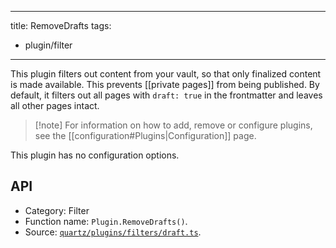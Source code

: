 ______________________________________________________________________

title: RemoveDrafts
tags:

- plugin/filter

______________________________________________________________________

This plugin filters out content from your vault, so that only finalized content is made available. This prevents \[\[private pages\]\] from being published. By default, it filters out all pages with `draft: true` in the frontmatter and leaves all other pages intact.

> \[!note\]
> For information on how to add, remove or configure plugins, see the \[\[configuration#Plugins|Configuration\]\] page.

This plugin has no configuration options.

## API

- Category: Filter
- Function name: `Plugin.RemoveDrafts()`.
- Source: [`quartz/plugins/filters/draft.ts`](https://github.com/jackyzha0/quartz/blob/v4/quartz/plugins/filters/draft.ts).
